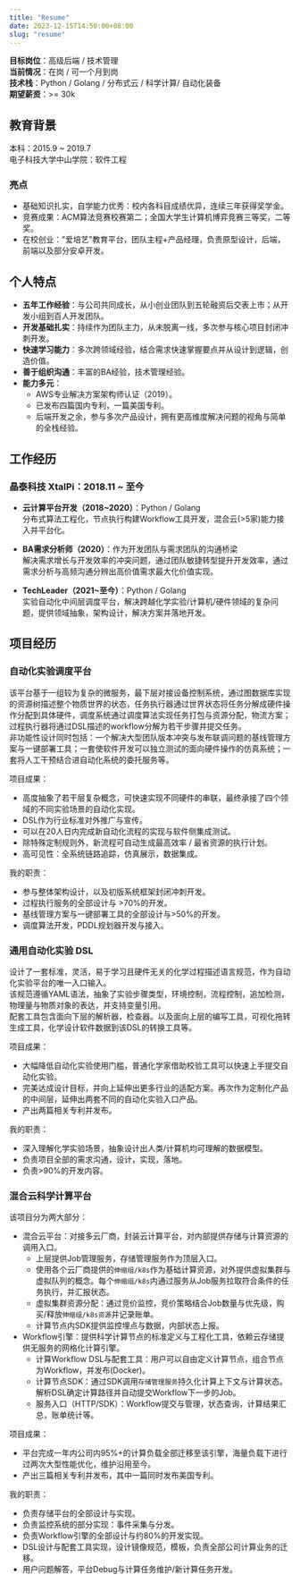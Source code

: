 ```yaml
---
title: "Resume"
date: 2023-12-15T14:50:00+08:00
slug: "resume"
---
```


**目标岗位**：高级后端 / 技术管理  
**当前情况**：在岗 / 可一个月到岗  
**技术栈**：Python / Golang / 分布式云 / 科学计算/ 自动化装备  
**期望薪资**：>= 30k  

## 教育背景
本科：2015.9 ~ 2019.7  
电子科技大学中山学院：软件工程   
### 亮点
* 基础知识扎实，自学能力优秀：校内各科目成绩优异，连续三年获得奖学金。  
* 竞赛成果：ACM算法竞赛校赛第二；全国大学生计算机博弈竞赛三等奖，二等奖。
* 在校创业："爱培艺"教育平台，团队主程+产品经理，负责原型设计，后端，前端以及部分安卓开发。
## 个人特点
* **五年工作经验**：与公司共同成长，从小创业团队到五轮融资后交表上市；从开发小组到百人开发团队。
* **开发基础扎实**：持续作为团队主力，从未脱离一线，多次参与核心项目封闭冲刺开发。
* **快速学习能力**：多次跨领域经验，结合需求快速掌握要点并从设计到逻辑，创造价值。
* **善于组织沟通**：丰富的BA经验，技术管理经验。
* **能力多元**：
    * AWS专业解决方案架构师认证（2019）。
    * 已发布四篇国内专利，一篇美国专利。
    * 后端开发之余，参与多次产品设计，拥有更高维度解决问题的视角与简单的全栈经验。
## 工作经历
### 晶泰科技 XtalPi：2018.11 ~ 至今  
* **云计算平台开发（2018~2020）**：Python / Golang  
分布式算法工程化，节点执行构建Workflow工具开发，混合云(>5家)能力接入并平台化。

* **BA需求分析师（2020）**：作为开发团队与需求团队的沟通桥梁    
解决需求增长与开发效率的冲突问题，通过团队敏捷转型提升开发效率，通过需求分析与高频沟通分辨出高价值需求最大化价值实现。

* **TechLeader（2021~至今）**：Python / Golang  
实验自动化中间层调度平台，解决跨越化学实验/计算机/硬件领域的复杂问题，提供领域抽象，架构设计，解决方案并落地开发。
## 项目经历
### 自动化实验调度平台
该平台基于一组较为复杂的微服务，最下层对接设备控制系统，通过图数据库实现的资源树描述整个物质世界的状态，任务执行器通过世界状态将任务分解成硬件操作分配到具体硬件，调度系统通过调度算法实现任务打包与资源分配，物流方案；过程执行器将通过DSL描述的workflow分解为若干步骤并提交任务。  
非功能性设计同时包括：一个解决大型团队版本冲突与发布联调问题的基线管理方案与一键部署工具；一套使软件开发可以独立测试的面向硬件操作的仿真系统；一套将人工干预结合进自动化系统的委托服务等。

项目成果：
* 高度抽象了若干层复杂概念，可快速实现不同硬件的串联，最终承接了四个领域的不同实验场景的自动化实现。
* DSL作为行业标准对外推广与宣传。
* 可以在20人日内完成新自动化流程的实现与软件侧集成测试。
* 除特殊定制规则外，新流程可自动生成最高效率 / 最省资源的执行计划。
* 高可见性：全系统链路追踪，仿真展示，数据集成。

我的职责：
* 参与整体架构设计，以及初版系统框架封闭冲刺开发。
* 过程执行服务的全部设计与 >70%的开发。
* 基线管理方案与一键部署工具的全部设计与>50%的开发。
* 调度算法开发，PDDL规划器开发与接入。

### 通用自动化实验 DSL
设计了一套标准，灵活，易于学习且硬件无关的化学过程描述语言规范，作为自动化实验平台的唯一入口输入。  
该规范遵循YAML语法，抽象了实验步骤类型，环境控制，流程控制，追加检测，物理量与物质对象的表达，并支持变量引用。  
配套工具包含面向下层的解析器，检查器。以及面向上层的编写工具，可视化拖转生成工具，化学设计软件数据到该DSL的转换工具等。

项目成果：
* 大幅降低自动化实验使用门槛，普通化学家借助校验工具可以快速上手提交自动化实验。
* 完美达成设计目标，并向上延伸出更多行业的适配方案。再次作为定制化产品的中间层，延伸出两套不同的自动化实验入口产品。
* 产出两篇相关专利并发布。

我的职责：
* 深入理解化学实验场景，抽象设计出人类/计算机均可理解的数据模型。
* 负责项目全部的需求沟通，设计，实现，落地。
* 负责>90%的开发内容。

### 混合云科学计算平台
该项目分为两大部分：
* 混合云平台：对接多云厂商，封装云计算平台，对内部提供存储与计算资源的调用入口。
    * 上层提供Job管理服务，存储管理服务作为顶层入口。
    * 使用各个云厂商提供的`伸缩组/k8s`作为基础计算资源，对外提供虚拟集群与虚拟队列的概念。每个`伸缩组/k8s`内通过服务从Job服务拉取符合条件的任务执行，并汇报状态。
    * 虚拟集群资源分配：通过竞价监控，竞价策略结合Job数量与优先级，购买/释放`伸缩组/k8s资源`并记录账单。
    * 计算节点内SDK提供监控埋点与数据，内部状态上报。
* Workflow引擎：提供科学计算节点的标准定义与工程化工具，依赖云存储提供无服务的网格化计算引擎。
    * 计算Workflow DSL与配套工具：用户可以自由定义计算节点，组合节点为Workflow，并发布(Docker)。
    * 计算节点SDK：通过SDK调用`存储管理服务`持久化计算上下文与计算状态。解析DSL确定计算路径并自动提交Workflow下一步的Job。
    * 服务入口（HTTP/SDK）：Workflow提交与管理，状态查询，计算结果汇总，账单统计等。

项目成果：
* 平台完成一年内公司内95%+的计算负载全部迁移至该引擎，海量负载下进行过两次大型性能优化，维护沿用至今。
* 产出三篇相关专利并发布，其中一篇同时发布美国专利。

我的职责：
* 负责存储平台的全部设计与实现。
* 负责监控系统的部分实现：事件采集与分发。
* 负责Workflow引擎的全部设计与约80%的开发实现。
* DSL设计与配套工具实现，设计镜像规范，模板，负责全部公司计算业务的迁移。
* 用户问题解答，平台Debug与计算任务维护/新计算任务开发。